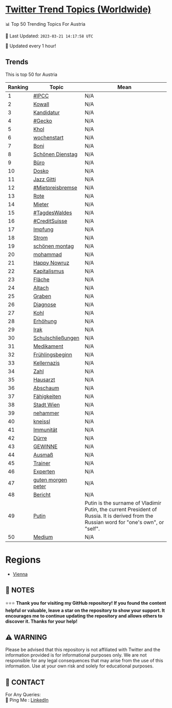 [Twitter Trend Topics (Worldwide)](https://github.com/ErcinDedeoglu/Twitter-Trend-Topics)
==========


📊 Top 50 Trending Topics For Austria

📆 Last Updated: `2023-03-21 14:17:58 UTC`

🔧 Updated every 1 hour!


## Trends

This is top 50 for Austria

| Ranking | Topic | Mean |
| ------- | ------------ | ------------ |
| 1 | [#IPCC](http://twitter.com/search?q=%23IPCC) | N/A |
| 2 | [Kowall](http://twitter.com/search?q=Kowall) | N/A |
| 3 | [Kandidatur](http://twitter.com/search?q=Kandidatur) | N/A |
| 4 | [#Gecko](http://twitter.com/search?q=%23Gecko) | N/A |
| 5 | [Khol](http://twitter.com/search?q=Khol) | N/A |
| 6 | [wochenstart](http://twitter.com/search?q=wochenstart) | N/A |
| 7 | [Boni](http://twitter.com/search?q=Boni) | N/A |
| 8 | [Schönen Dienstag](http://twitter.com/search?q=Sch%c3%b6nen+Dienstag) | N/A |
| 9 | [Büro](http://twitter.com/search?q=B%c3%bcro) | N/A |
| 10 | [Dosko](http://twitter.com/search?q=Dosko) | N/A |
| 11 | [Jazz Gitti](http://twitter.com/search?q=Jazz+Gitti) | N/A |
| 12 | [#Mietpreisbremse](http://twitter.com/search?q=%23Mietpreisbremse) | N/A |
| 13 | [Rote](http://twitter.com/search?q=Rote) | N/A |
| 14 | [Mieter](http://twitter.com/search?q=Mieter) | N/A |
| 15 | [#TagdesWaldes](http://twitter.com/search?q=%23TagdesWaldes) | N/A |
| 16 | [#CreditSuisse](http://twitter.com/search?q=%23CreditSuisse) | N/A |
| 17 | [Impfung](http://twitter.com/search?q=Impfung) | N/A |
| 18 | [Strom](http://twitter.com/search?q=Strom) | N/A |
| 19 | [schönen montag](http://twitter.com/search?q=sch%c3%b6nen+montag) | N/A |
| 20 | [mohammad](http://twitter.com/search?q=mohammad) | N/A |
| 21 | [Happy Nowruz](http://twitter.com/search?q=Happy+Nowruz) | N/A |
| 22 | [Kapitalismus](http://twitter.com/search?q=Kapitalismus) | N/A |
| 23 | [Fläche](http://twitter.com/search?q=Fl%c3%a4che) | N/A |
| 24 | [Altach](http://twitter.com/search?q=Altach) | N/A |
| 25 | [Graben](http://twitter.com/search?q=Graben) | N/A |
| 26 | [Diagnose](http://twitter.com/search?q=Diagnose) | N/A |
| 27 | [Kohl](http://twitter.com/search?q=Kohl) | N/A |
| 28 | [Erhöhung](http://twitter.com/search?q=Erh%c3%b6hung) | N/A |
| 29 | [Irak](http://twitter.com/search?q=Irak) | N/A |
| 30 | [Schulschließungen](http://twitter.com/search?q=Schulschlie%c3%9fungen) | N/A |
| 31 | [Medikament](http://twitter.com/search?q=Medikament) | N/A |
| 32 | [Frühlingsbeginn](http://twitter.com/search?q=Fr%c3%bchlingsbeginn) | N/A |
| 33 | [Kellernazis](http://twitter.com/search?q=Kellernazis) | N/A |
| 34 | [Zahl](http://twitter.com/search?q=Zahl) | N/A |
| 35 | [Hausarzt](http://twitter.com/search?q=Hausarzt) | N/A |
| 36 | [Abschaum](http://twitter.com/search?q=Abschaum) | N/A |
| 37 | [Fähigkeiten](http://twitter.com/search?q=F%c3%a4higkeiten) | N/A |
| 38 | [Stadt Wien](http://twitter.com/search?q=Stadt+Wien) | N/A |
| 39 | [nehammer](http://twitter.com/search?q=nehammer) | N/A |
| 40 | [kneissl](http://twitter.com/search?q=kneissl) | N/A |
| 41 | [Immunität](http://twitter.com/search?q=Immunit%c3%a4t) | N/A |
| 42 | [Dürre](http://twitter.com/search?q=D%c3%bcrre) | N/A |
| 43 | [GEWINNE](http://twitter.com/search?q=GEWINNE) | N/A |
| 44 | [Ausmaß](http://twitter.com/search?q=Ausma%c3%9f) | N/A |
| 45 | [Trainer](http://twitter.com/search?q=Trainer) | N/A |
| 46 | [Experten](http://twitter.com/search?q=Experten) | N/A |
| 47 | [guten morgen peter](http://twitter.com/search?q=guten+morgen+peter) | N/A |
| 48 | [Bericht](http://twitter.com/search?q=Bericht) | N/A |
| 49 | [Putin](http://twitter.com/search?q=Putin) | Putin is the surname of Vladimir Putin, the current President of Russia. It is derived from the Russian word for "one's own", or "self". |
| 50 | [Medium](http://twitter.com/search?q=Medium) | N/A |



# Regions

* [Vienna](</Austria/Vienna.md>)



## 📝 NOTES

⭐⭐⭐ **Thank you for visiting my GitHub repository! If you found the content helpful or valuable, leave a star on the repository to show your support. It encourages me to continue updating the repository and allows others to discover it. Thanks for your help!**


## ⚠️ WARNING

Please be advised that this repository is not affiliated with Twitter and the information provided is for informational purposes only. We are not responsible for any legal consequences that may arise from the use of this information. Use at your own risk and solely for educational purposes.


## 📨 CONTACT

 For Any Queries:  
            🏓 Ping Me : [LinkedIn](https://www.linkedin.com/in/ercindedeoglu/)
